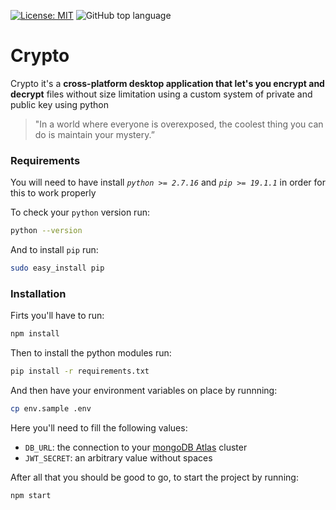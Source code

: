 [![License: MIT](https://img.shields.io/badge/License-MIT-yellow.svg)](https://opensource.org/licenses/MIT) ![GitHub top language](https://img.shields.io/github/languages/top/alexdanieldm/crypto)

# Crypto
Crypto it's a **cross-platform desktop application that let's you encrypt and decrypt** files without size limitation using a custom system of private and public key using python

> "In a world where everyone is overexposed, the coolest thing you can do is maintain your mystery.”

### Requirements

You will need to have install *`python >= 2.7.16`* and *`pip >= 19.1.1`* in order for this to work properly

To check your `python` version run:
```sh
python --version
```

And to install `pip` run:
```sh
sudo easy_install pip
```

### Installation
Firts you'll have to run:
```sh
npm install
```

Then to install the python modules run:

```sh
pip install -r requirements.txt
```

And then have your environment variables on place by runnning:
```sh
cp env.sample .env
```
Here you'll need to fill the following values:
* `DB_URL`: the connection to your [mongoDB Atlas](https://www.mongodb.com/cloud/atlas/lp/try2?utm_source=google&utm_campaign=gs_footprint_row_search_brand_atlas_desktop&utm_term=mongodb%20atlas&utm_medium=cpc_paid_search&utm_ad=e&utm_ad_campaign_id=7326400240) cluster 
* `JWT_SECRET`: an arbitrary value without spaces

After all that you should be good to go, to start the project by running:
```sh
npm start
```